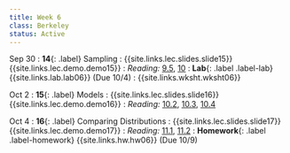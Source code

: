 ```yaml
---
title: Week 6
class: Berkeley
status: Active
---
```

Sep 30
: **14**{: .label}  Sampling
    : {{site.links.lec.slides.slide15}} {{site.links.lec.demo.demo15}}
: _Reading:_ [9.5](https://inferentialthinking.com/chapters/09/5/Finding_Probabilities.html), [10](https://inferentialthinking.com/chapters/10/Sampling_and_Empirical_Distributions.html)
: **Lab**{: .label .label-lab} {{site.links.lab.lab06}} (Due 10/4)
    : {{site.links.wksht.wksht06}}

Oct 2
: **15**{: .label} Models
    : {{site.links.lec.slides.slide16}} {{site.links.lec.demo.demo16}}
: _Reading:_ [10.2](https://inferentialthinking.com/chapters/10/2/Sampling_from_a_Population.html), [10.3](https://inferentialthinking.com/chapters/10/3/Empirical_Distribution_of_a_Statistic.html), [10.4](https://inferentialthinking.com/chapters/10/4/Random_Sampling_in_Python.html)

Oct 4
: **16**{: .label} Comparing Distributions
    : {{site.links.lec.slides.slide17}} {{site.links.lec.demo.demo17}}
: _Reading:_ [11.1](https://inferentialthinking.com/chapters/11/1/Assessing_a_Model.html), [11.2](https://inferentialthinking.com/chapters/11/2/Multiple_Categories.html)
: **Homework**{: .label .label-homework} {{site.links.hw.hw06}} (Due 10/9)
